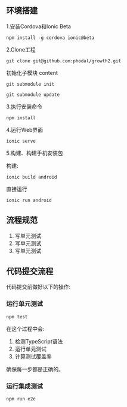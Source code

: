 环境搭建
---

1.安装Cordova和Ionic Beta

```
npm install -g cordova ionic@beta
```

2.Clone工程

```
git clone git@github.com:phodal/growth2.git
```

初始化子模块 content

```
git submodule init
```

```
git submodule update
```


3.执行安装命令

```
npm install
```

4.运行Web界面

```
ionic serve
```

5.构建、构建手机安装包

构建:

```
ionic build android
```

直接运行

```
ionic run android
```

流程规范
---

1. 写单元测试
2. 写单元测试
3. 写单元测试

代码提交流程
---

代码提交前做好以下的操作:

### 运行单元测试

```
npm test
```

在这个过程中会:

1. 检测TypeScript语法
2. 运行单元测试
3. 计算测试覆盖率

确保每一步都是正确的。

### 运行集成测试

```
npm run e2e
```

